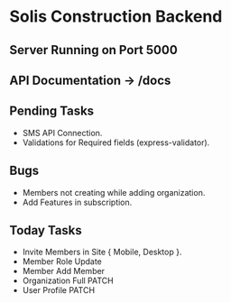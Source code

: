 # Solis Construction Backend

## Server Running on Port 5000
## API Documentation -> /docs

## Pending Tasks
 - SMS API Connection.
 - Validations for Required fields (express-validator).

## Bugs
 - Members not creating while adding organization.
 - Add Features in subscription.

## Today Tasks
 - Invite Members in Site { Mobile, Desktop }.
 - Member Role Update
 - Member Add Member
 - Organization Full PATCH
 - User Profile PATCH